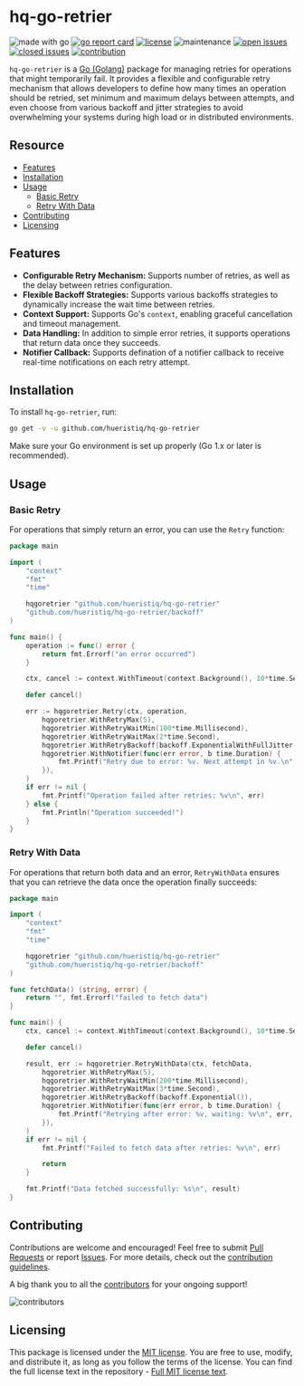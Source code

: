 # hq-go-retrier

![made with go](https://img.shields.io/badge/made%20with-Go-1E90FF.svg) [![go report card](https://goreportcard.com/badge/github.com/hueristiq/hq-go-retrier)](https://goreportcard.com/report/github.com/hueristiq/hq-go-retrier) [![license](https://img.shields.io/badge/license-MIT-gray.svg?color=1E90FF)](https://github.com/hueristiq/hq-go-retrier/blob/master/LICENSE) ![maintenance](https://img.shields.io/badge/maintained%3F-yes-1E90FF.svg) [![open issues](https://img.shields.io/github/issues-raw/hueristiq/hq-go-retrier.svg?style=flat&color=1E90FF)](https://github.com/hueristiq/hq-go-retrier/issues?q=is:issue+is:open) [![closed issues](https://img.shields.io/github/issues-closed-raw/hueristiq/hq-go-retrier.svg?style=flat&color=1E90FF)](https://github.com/hueristiq/hq-go-retrier/issues?q=is:issue+is:closed) [![contribution](https://img.shields.io/badge/contributions-welcome-1E90FF.svg)](https://github.com/hueristiq/hq-go-retrier/blob/master/CONTRIBUTING.md)

`hq-go-retrier` is a [Go (Golang)](http://golang.org/) package for managing retries for operations that might temporarily fail. It provides a flexible and configurable retry mechanism that allows developers to define how many times an operation should be retried, set minimum and maximum delays between attempts, and even choose from various backoff and jitter strategies to avoid overwhelming your systems during high load or in distributed environments.

## Resource

- [Features](#features)
- [Installation](#installation)
- [Usage](#usage)
	- [Basic Retry](#basic-retry)
	- [Retry With Data](#retry-with-data)
- [Contributing](#contributing)
- [Licensing](#licensing)

## Features

- **Configurable Retry Mechanism:** Supports number of retries, as well as the delay between retries configuration.
- **Flexible Backoff Strategies:** Supports various backoffs strategies to dynamically increase the wait time between retries.
- **Context Support:** Supports Go's `context`, enabling graceful cancellation and timeout management.
- **Data Handling:** In addition to simple error retries, it supports operations that return data once they succeeds.
- **Notifier Callback:** Supports defination of a notifier callback to receive real-time notifications on each retry attempt.

## Installation

To install `hq-go-retrier`, run:

```bash
go get -v -u github.com/hueristiq/hq-go-retrier
```

Make sure your Go environment is set up properly (Go 1.x or later is recommended).

## Usage

### Basic Retry

For operations that simply return an error, you can use the `Retry` function:

```go
package main

import (
	"context"
	"fmt"
	"time"

	hqgoretrier "github.com/hueristiq/hq-go-retrier"
	"github.com/hueristiq/hq-go-retrier/backoff"
)

func main() {
	operation := func() error {
		return fmt.Errorf("an error occurred")
	}

	ctx, cancel := context.WithTimeout(context.Background(), 10*time.Second)

	defer cancel()

	err := hqgoretrier.Retry(ctx, operation,
		hqgoretrier.WithRetryMax(5),
		hqgoretrier.WithRetryWaitMin(100*time.Millisecond),
		hqgoretrier.WithRetryWaitMax(2*time.Second),
		hqgoretrier.WithRetryBackoff(backoff.ExponentialWithFullJitter()),
		hqgoretrier.WithNotifier(func(err error, b time.Duration) {
			fmt.Printf("Retry due to error: %v. Next attempt in %v.\n", err, b)
		}),
	)
	if err != nil {
		fmt.Printf("Operation failed after retries: %v\n", err)
	} else {
		fmt.Println("Operation succeeded!")
	}
}
```

### Retry With Data

For operations that return both data and an error, `RetryWithData` ensures that you can retrieve the data once the operation finally succeeds:

```go
package main

import (
	"context"
	"fmt"
	"time"

	hqgoretrier "github.com/hueristiq/hq-go-retrier"
	"github.com/hueristiq/hq-go-retrier/backoff"
)

func fetchData() (string, error) {
	return "", fmt.Errorf("failed to fetch data")
}

func main() {
	ctx, cancel := context.WithTimeout(context.Background(), 10*time.Second)

	defer cancel()

	result, err := hqgoretrier.RetryWithData(ctx, fetchData,
		hqgoretrier.WithRetryMax(5),
		hqgoretrier.WithRetryWaitMin(200*time.Millisecond),
		hqgoretrier.WithRetryWaitMax(3*time.Second),
		hqgoretrier.WithRetryBackoff(backoff.Exponential()),
		hqgoretrier.WithNotifier(func(err error, b time.Duration) {
			fmt.Printf("Retrying after error: %v, waiting: %v\n", err, b)
		}),
	)
	if err != nil {
		fmt.Printf("Failed to fetch data after retries: %v\n", err)

		return
	}

	fmt.Printf("Data fetched successfully: %s\n", result)
}
```

## Contributing

Contributions are welcome and encouraged! Feel free to submit [Pull Requests](https://github.com/hueristiq/hq-go-retrier/pulls) or report [Issues](https://github.com/hueristiq/hq-go-retrier/issues). For more details, check out the [contribution guidelines](https://github.com/hueristiq/hq-go-retrier/blob/master/CONTRIBUTING.md).

A big thank you to all the [contributors](https://github.com/hueristiq/hq-go-retrier/graphs/contributors) for your ongoing support!

![contributors](https://contrib.rocks/image?repo=hueristiq/hq-go-retrier&max=500)

## Licensing

This package is licensed under the [MIT license](https://opensource.org/license/mit). You are free to use, modify, and distribute it, as long as you follow the terms of the license. You can find the full license text in the repository - [Full MIT license text](https://github.com/hueristiq/hq-go-retrier/blob/master/LICENSE).
